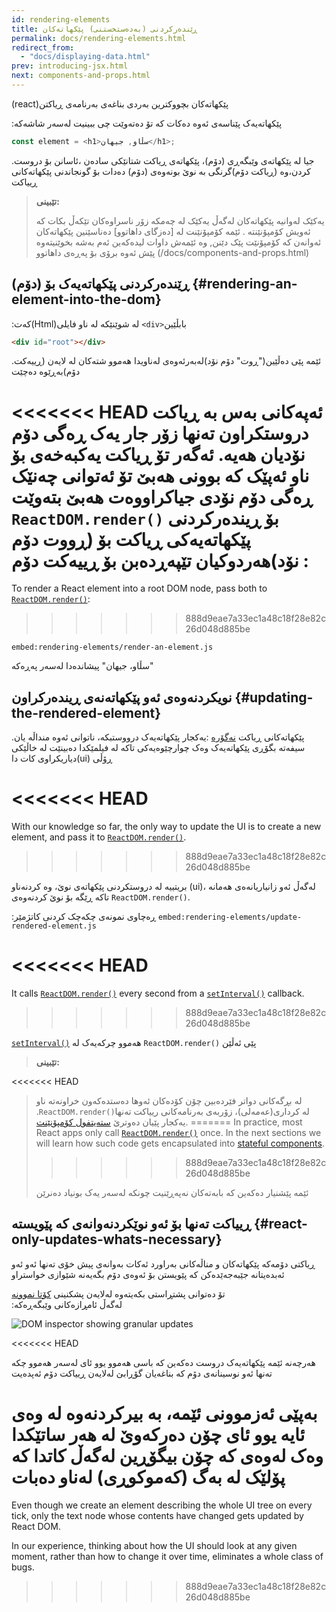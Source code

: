 ```yaml
---
id: rendering-elements
title: ڕێندەرکردنی (بەدەستخستنی) پێکهاتەکان
permalink: docs/rendering-elements.html
redirect_from:
  - "docs/displaying-data.html"
prev: introducing-jsx.html
next: components-and-props.html
---
```


(react)پێکهاتەکان بچووکترین بەردی بناغەی بەرنامەی ڕیاکتن 


:پێکهاتەیەک پێناسەی ئەوە دەکات کە تۆ دەتەوێت چی ببینیت لەسەر شاشەکە

```js
const element = <h1>سڵاو, جیهان</h1>;
```

.جیا لە پێکهاتەی وێبگەڕی (دۆم)، پێکهاتەی ڕیاکت شتانێکی سادەن ،ئاسانن بۆ دروست کردن،وە (ڕیاکت دۆم)گرنگی بە نوێ بونەوەی (دۆم) دەدات بۆ گونجاندنی پێکهاتەکانی ڕییاکت
>**تێبینی:**
>
>یەکێک لەوانیە پێکهاتەکان لەگەڵ یەکێک لە  چەمکە زۆر ناسراوەکان تێکەڵ بکات کە ئەویش کۆمپۆنێنتە . 
ئێمە کۆمپۆنێنت لە [دەزگای داهاتوو] دەناسێنین پێکهاتەکان ئەوانەن کە کۆمپۆنێت پێک دێنن, 
وە ئێمەش داوات لیدەکەین ئەم بەشە بخوێنیتەوە پێش ئەوە برۆی بۆ پەڕەی داهاتوو
 (/docs/components-and-props.html)
 
##   (ڕێندەرکردنی پێکهاتەیەک بۆ (دۆم  {#rendering-an-element-into-the-dom}

:کەت(Html)لە شوێنێکە لە ناو فایلی `<div>`بابڵێین 
```html
<div id="root"></div>
```

.ئێمە پێی دەڵێین("ڕوت" دۆم نۆد)لەبەرئەوەی لەناویدا هەموو شتەکان لە لایەن (ڕییەکت دۆم)بەڕێوە دەچێت


<<<<<<< HEAD
ئەپەکانی بەس بە ڕیاکت دروستکراون تەنها زۆر جار یەک ڕەگی دۆم نۆدیان هەیە.
ئەگەر تۆ ڕیاکت یەکبەخەی بۆ ناو ئەپێک کە بوونی هەبێ تۆ ئەتوانی چەنێک ڕەگی دۆم نۆدی جیاکراووەت هەبێ بتەوێت
`ReactDOM.render()` بۆ ڕیندەرکردنی پێکهاتەیەکی ڕیاکت بۆ (ڕووت دۆم نۆد)هەردوکیان تێپەڕدەبن بۆ ڕییەکت دۆم   :
=======
To render a React element into a root DOM node, pass both to [`ReactDOM.render()`](/docs/react-dom.html#render):
>>>>>>> 888d9eae7a33ec1a48c18f28e82c26d048d885be

`embed:rendering-elements/render-an-element.js`

[](codepen://rendering-elements/render-an-element)

سڵاو، جیهان" پیشاندەدا لەسەر پەڕەکە"
## نویکردنەوەی ئەو پێکهاتەنەی ڕیندەرکراون {#updating-the-rendered-element}


.پێکهاتەکانی ڕیاکت [نەگۆرە](https://en.wikipedia.org/wiki/Immutable_object)
:یەکجار پێکهاتەیەک درووستبکە، ناتوانی ئەوە منداڵە یان سیفەتە بگۆڕی پێکهاتەیەک وەک چوارچێوەیەکی تاکە لە فیلمێکدا
 دەبینێت لە خاڵێکی دیاریکراوی کات دا(ui) ڕۆڵی 

<<<<<<< HEAD
=======
With our knowledge so far, the only way to update the UI is to create a new element, and pass it to [`ReactDOM.render()`](/docs/react-dom.html#render).
>>>>>>> 888d9eae7a33ec1a48c18f28e82c26d048d885be


بریتییە لە دروستکردنی پێکهاتەی نوێ، وە کردنەناو (ui)لەگەڵ ئەو زانیاریانەەی هەمانە ، تاکە ڕێگە بۆ نوێ کردنەوەی 
`ReactDOM.render()`.

:ڕەچاوی نمونەی چکەچک کردنی کاتژمێر
`embed:rendering-elements/update-rendered-element.js`

[](codepen://rendering-elements/update-rendered-element)

<<<<<<< HEAD
=======
It calls [`ReactDOM.render()`](/docs/react-dom.html#render) every second from a [`setInterval()`](https://developer.mozilla.org/en-US/docs/Web/API/WindowTimers/setInterval) callback.
>>>>>>> 888d9eae7a33ec1a48c18f28e82c26d048d885be

 [`setInterval()`](https://developer.mozilla.org/en-US/docs/Web/API/WindowTimers/setInterval) هەموو چرکەیەک لە `ReactDOM.render()` پێی ئەڵێن 
>**تێبینی:**
>
<<<<<<< HEAD
> لە بڕگەکانی دواتر فێردەبین چۆن کۆدەکان ئەوها دەستدەکەون خراونەتە ناو .`ReactDOM.render()`لە کرداری(عەمەلی)، زۆربەی بەرنامەکانی رییاکت تەنها یەکجار پێیان دەوترێ
[ستەیتفول کۆمپۆنێنت](/docs/state-and-lifecycle.html).
=======
>In practice, most React apps only call [`ReactDOM.render()`](/docs/react-dom.html#render) once. In the next sections we will learn how such code gets encapsulated into [stateful components](/docs/state-and-lifecycle.html).
>>>>>>> 888d9eae7a33ec1a48c18f28e82c26d048d885be
>
>ئێمە پێشنیار دەکەین کە بابەتەکان نەپەڕێنیت چونکە لەسەر یەک بونیاد دەنرێن

## ڕییاکت تەنها بۆ ئەو نوێکردنەوانەی کە پێویستە {#react-only-updates-whats-necessary}


ڕیاکتی دۆمەکە پێکهاتەکان و مناڵەکانی بەراورد ئەکات بەوانەی پیش خۆی
تەنها ئەو ئەو ئەبدەیتانە جێبەجەێدەکن 
کە پێویستن بۆ ئەوەی دۆم بگەیەنە شێوازی خواستراو

تۆ دەتوانی پشتڕاستی بکەیتەوە لەلایەن پشکنینی [کۆتا نموونە](codepen://rendering-elements/update-rendered-element)   
:لەگەڵ ئامڕازەکانی وێبگەڕەکە

![DOM inspector showing granular updates](../images/docs/granular-dom-updates.gif)

<<<<<<< HEAD

هەرچەنە ئێمە پێکهاتەیەک دروست دەکەین کە باسی هەموو یوو ئای لەسەر هەموو چکە
تەنها ئەو نوسینانەی دۆم کە  بناغەیان گۆڕابێ لەلایەن ڕییاکت دۆم ئەپدەیت 


بەپێی ئەزموونی ئێمە، بە بیرکردنەوە لە وەی ئایە یوو ئای چۆن دەرکەوێ لە هەر ساتێکدا 
وەک لەوەی کە چۆن بیگۆڕین لەگەڵ کاتدا 
کە پۆلێک لە بەگ (کەموکوڕی) لەناو دەبات
=======
Even though we create an element describing the whole UI tree on every tick, only the text node whose contents have changed gets updated by React DOM.

In our experience, thinking about how the UI should look at any given moment, rather than how to change it over time, eliminates a whole class of bugs.
>>>>>>> 888d9eae7a33ec1a48c18f28e82c26d048d885be
